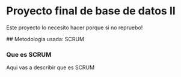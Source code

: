 # Proyecto final de base de datos II
<p>Este proyecto lo necesito hacer porque si no repruebo!</p>
## Metodologia usada: SCRUM

### Que es SCRUM
Aqui vas a describir que es SCRUM
